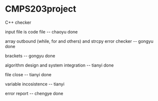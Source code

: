 # CMPS203project
C++ checker
<p>
input file is code file -- chaoyu   done
</p>
<p>
array outbound (while, for and others) and strcpy error checker -- gongyu   done
</p>
<p>
brackets -- gongyu  done
</p>
<p>
algorithm design and system integration -- tianyi  done
</p>
<p>
file close -- tianyi   done
</p>
<p>
variable incosistence -- tianyi
</p>
<p>
error report -- chengye   done
</p>
